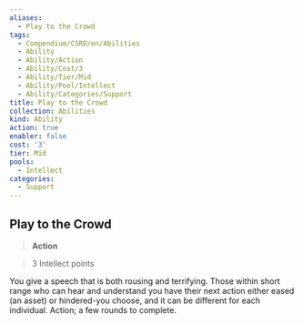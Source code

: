 ```yaml
---
aliases:
  - Play to the Crowd
tags:
  - Compendium/CSRD/en/Abilities
  - Ability
  - Ability/Action
  - Ability/Cost/3
  - Ability/Tier/Mid
  - Ability/Pool/Intellect
  - Ability/Categories/Support
title: Play to the Crowd
collection: Abilities
kind: Ability
action: true
enabler: false
cost: '3'
tier: Mid
pools:
  - Intellect
categories:
  - Support
---
```

## Play to the Crowd    
>**Action**    
>3 Intellect points  
    
You give a speech that is both rousing and terrifying. Those within short range who can hear and understand you have their next action either eased (an asset) or hindered-you choose, and it can be different for each individual. Action; a few rounds to complete.